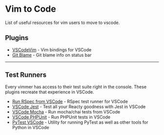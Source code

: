 # Vim to Code

List of useful resources for vim users to move to vscode.

## Plugins

- [VSCodeVim](https://github.com/VSCodeVim/Vim) - Vim bindings for VSCode
- [Git Blame](https://github.com/waderyan/vscode-gitblame) - Git blame info on status bar

---

## Test Runners

Every vimmer has access to their test suite right in the console. These plugins recreate that experience in VSCode.

* [Run RSpec from VSCode]() - RSpec test runner for VSCode
* [VSCode Jest](https://github.com/orta/vscode-jest) - Test all your Reacty goodness with Jest in VSCode
* [VSCode Mocha](https://github.com/compulim/vscode-mocha) - Run mocha/chai tests from VSCode
* [VSCode PHPUnit](https://github.com/elonmallin/vscode-phpunit) - Run PHPUnit tests in VSCode
* [PyTest VSCode](https://github.com/DonJayamanne/pythonVSCode) - Utility for running PyTest as well as other tools for Python in VSCode
